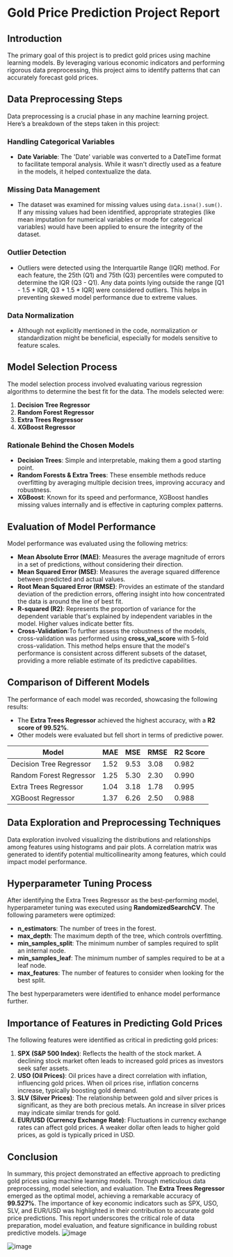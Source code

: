 # Gold Price Prediction Project Report

## Introduction
The primary goal of this project is to predict gold prices using machine learning models. By leveraging various economic indicators and performing rigorous data preprocessing, this project aims to identify patterns that can accurately forecast gold prices.

## Data Preprocessing Steps
Data preprocessing is a crucial phase in any machine learning project. Here’s a breakdown of the steps taken in this project:

### Handling Categorical Variables
- **Date Variable**: The 'Date' variable was converted to a DateTime format to facilitate temporal analysis. While it wasn't directly used as a feature in the models, it helped contextualize the data.

### Missing Data Management
- The dataset was examined for missing values using `data.isna().sum()`. If any missing values had been identified, appropriate strategies (like mean imputation for numerical variables or mode for categorical variables) would have been applied to ensure the integrity of the dataset.

### Outlier Detection
- Outliers were detected using the Interquartile Range (IQR) method. For each feature, the 25th (Q1) and 75th (Q3) percentiles were computed to determine the IQR (Q3 - Q1). Any data points lying outside the range [Q1 - 1.5 * IQR, Q3 + 1.5 * IQR] were considered outliers. This helps in preventing skewed model performance due to extreme values.

### Data Normalization
- Although not explicitly mentioned in the code, normalization or standardization might be beneficial, especially for models sensitive to feature scales.

## Model Selection Process
The model selection process involved evaluating various regression algorithms to determine the best fit for the data. The models selected were:
1. **Decision Tree Regressor**
2. **Random Forest Regressor**
3. **Extra Trees Regressor**
4. **XGBoost Regressor**

### Rationale Behind the Chosen Models
- **Decision Trees**: Simple and interpretable, making them a good starting point.
- **Random Forests & Extra Trees**: These ensemble methods reduce overfitting by averaging multiple decision trees, improving accuracy and robustness.
- **XGBoost**: Known for its speed and performance, XGBoost handles missing values internally and is effective in capturing complex patterns.

## Evaluation of Model Performance
Model performance was evaluated using the following metrics:
- **Mean Absolute Error (MAE)**: Measures the average magnitude of errors in a set of predictions, without considering their direction.
- **Mean Squared Error (MSE)**: Measures the average squared difference between predicted and actual values.
- **Root Mean Squared Error (RMSE)**: Provides an estimate of the standard deviation of the prediction errors, offering insight into how concentrated the data is around the line of best fit.
- **R-squared (R2)**: Represents the proportion of variance for the dependent variable that's explained by independent variables in the model. Higher values indicate better fits.
- **Cross-Validation**:To further assess the robustness of the models, cross-validation was performed using **cross_val_score** with 5-fold cross-validation. This method helps ensure that the model's performance is consistent across different subsets of the dataset, providing a more reliable estimate of its predictive capabilities.



## Comparison of Different Models
The performance of each model was recorded, showcasing the following results:
- The **Extra Trees Regressor** achieved the highest accuracy, with a **R2 score of 99.52%**. 
- Other models were evaluated but fell short in terms of predictive power.

| Model                      | MAE    | MSE    | RMSE   | R2 Score |
|----------------------------|--------|--------|--------|----------|
| Decision Tree Regressor    | 1.52   | 9.53   | 3.08   | 0.982    |
| Random Forest Regressor    | 1.25   | 5.30   | 2.30   | 0.990    |
| Extra Trees Regressor      | 1.04   | 3.18   | 1.78   | 0.995    |
| XGBoost Regressor          | 1.37   | 6.26   | 2.50   | 0.988    |

## Data Exploration and Preprocessing Techniques
Data exploration involved visualizing the distributions and relationships among features using histograms and pair plots. A correlation matrix was generated to identify potential multicollinearity among features, which could impact model performance. 

## Hyperparameter Tuning Process
After identifying the Extra Trees Regressor as the best-performing model, hyperparameter tuning was executed using **RandomizedSearchCV**. The following parameters were optimized:
- **n_estimators**: The number of trees in the forest.
- **max_depth**: The maximum depth of the tree, which controls overfitting.
- **min_samples_split**: The minimum number of samples required to split an internal node.
- **min_samples_leaf**: The minimum number of samples required to be at a leaf node.
- **max_features**: The number of features to consider when looking for the best split.

The best hyperparameters were identified to enhance model performance further.

## Importance of Features in Predicting Gold Prices
The following features were identified as critical in predicting gold prices:

1. **SPX (S&P 500 Index)**: Reflects the health of the stock market. A declining stock market often leads to increased gold prices as investors seek safer assets.
2. **USO (Oil Prices)**: Oil prices have a direct correlation with inflation, influencing gold prices. When oil prices rise, inflation concerns increase, typically boosting gold demand.
3. **SLV (Silver Prices)**: The relationship between gold and silver prices is significant, as they are both precious metals. An increase in silver prices may indicate similar trends for gold.
4. **EUR/USD (Currency Exchange Rate)**: Fluctuations in currency exchange rates can affect gold prices. A weaker dollar often leads to higher gold prices, as gold is typically priced in USD.

## Conclusion
In summary, this project demonstrated an effective approach to predicting gold prices using machine learning models. Through meticulous data preprocessing, model selection, and evaluation.
The **Extra Trees Regressor** emerged as the optimal model, achieving a remarkable accuracy of **99.527%**.
The importance of key economic indicators such as SPX, USO, SLV, and EUR/USD was highlighted in their contribution to accurate gold price predictions. This report underscores the critical role of data preparation, model evaluation, and feature significance in building robust predictive models.
![image](https://github.com/user-attachments/assets/9b3a1630-6172-40ed-9081-80763edffa91)

![image](https://github.com/user-attachments/assets/165de556-24b8-4abe-a819-37ea2bc5d53d)


